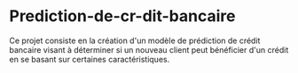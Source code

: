 # Prediction-de-cr-dit-bancaire
Ce projet consiste en la création d'un modèle de prédiction de crédit bancaire visant à déterminer si un nouveau client peut bénéficier d'un crédit en se basant sur certaines caractéristiques.
